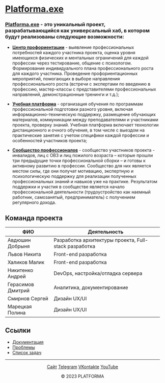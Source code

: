 # <u>Platforma.exe</u>

### [Platforma.exe](https://platforma-exe.ru) - это уникальный проект, разрабатывающийся как универсальный хаб, в котором будут реализованы следующие возможности:

- **<u>Центр профориентации</u>** - выявление профессиональных потребностей каждого участника проекта, оценка уровня имеющихся физических и ментальных ограничений для каждой профессии через тестирование, общение с психологом. Формирование индивидуального плана профессионального роста для каждого участника. Проведение профориентационных мероприятий, помогающих в выборе направления профессионального роста (встречи с экспертами по введению в профессию, мастер-классы с представителями профессиональных направлений, демонстрационные тренинги и т.д.); 

- **<u>Учебная платформа</u>** - организация обучения по программам профессиональной подготовки разного уровня, включая информационно-техническую поддержку, размещение обучающих материалов, коммуникации между преподавателями и участниками проекта, проверку знаний. Учебная платформа включает технологии дистанционного и очного обучения, в том числе с выездом на практические занятия с учетом специфики каждой профессии и особенностей участников проекта; 

- **<u>**Сообщество профессионалов**</u>** - сообщество участников проекта - инвалидов, лиц с ОВЗ и лиц пожилого возраста – которые прошли три предыдущие точки профессиональной сборки – и готовы к активному развитию в профессии. Сообщество для них является местом силы, где они получат мотивацию, экспертную и психологическую поддержку для реализации полученных профессиональных знаний и навыков уже на практике. Результатом поддержки и участия в сообществе является начало профессиональной деятельности (трудоустройство как наемный работник, самозанятый, предприниматель) с получением регулярного дохода.

## Команда проекта

| ФИО | Деятельность |
|---|---|
| Авдюшин Добрыня | Разработка архитектуры проекта, Full-stack разработка |
| Львов Никита | Front-end разработка |
| Халиков Малик | Front-end разработка |
| Никитенко Андрей | DevOps, настройка/отладка сервера |
| Герасимов Дмитрий | Аналитика, документирование |
| Смирнов Сергей | Дизайн UX/UI |
| Марецкая Полина | Дизайн UX/UI |

## Ссылки

- [Документация](./Docs/README.md)
- [Проблемы](https://github.com/S-DevTeam-CtOTES/Platforma-exe.ru/issues)
- [Список задач](https://github.com/orgs/S-DevTeam-CtOTES/projects/1)

--------------------------

<center>

[Сайт](https://platforma-exe.ru) 
[Telegram](https://t.me/platformaexe)
[VKontakte](https://vk.com/platformaexe)
[YouTube](https://www.youtube.com/@platforma-exe)

</center>

<center>
&COPY; 2023 PLATFORMA
</center>